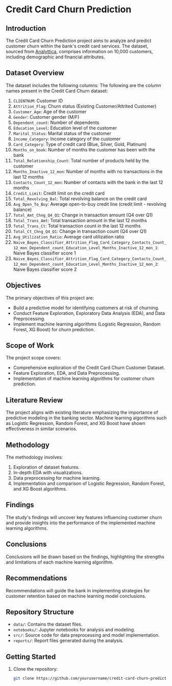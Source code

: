 # Credit Card Churn Prediction

## Introduction

The Credit Card Churn Prediction project aims to analyze and predict customer churn within the bank's credit card services. The dataset, sourced from [Analyttica](https://leaps.analyttica.com/home), comprises information on 10,000 customers, including demographic and financial attributes.

## Dataset Overview

The dataset includes the following columns:
The following are the column names present in the Credit Card Churn dataset:

1. `CLIENTNUM`: Customer ID
2. `Attrition_Flag`: Churn status (Existing Customer/Attrited Customer)
3. `Customer_Age`: Age of the customer
4. `Gender`: Customer gender (M/F)
5. `Dependent_count`: Number of dependents
6. `Education_Level`: Education level of the customer
7. `Marital_Status`: Marital status of the customer
8. `Income_Category`: Income category of the customer
9. `Card_Category`: Type of credit card (Blue, Silver, Gold, Platinum)
10. `Months_on_book`: Number of months the customer has been with the bank
11. `Total_Relationship_Count`: Total number of products held by the customer
12. `Months_Inactive_12_mon`: Number of months with no transactions in the last 12 months
13. `Contacts_Count_12_mon`: Number of contacts with the bank in the last 12 months
14. `Credit_Limit`: Credit limit on the credit card
15. `Total_Revolving_Bal`: Total revolving balance on the credit card
16. `Avg_Open_To_Buy`: Average open-to-buy credit line (credit limit - revolving balance)
17. `Total_Amt_Chng_Q4_Q1`: Change in transaction amount (Q4 over Q1)
18. `Total_Trans_Amt`: Total transaction amount in the last 12 months
19. `Total_Trans_Ct`: Total transaction count in the last 12 months
20. `Total_Ct_Chng_Q4_Q1`: Change in transaction count (Q4 over Q1)
21. `Avg_Utilization_Ratio`: Average card utilization ratio
22. `Naive_Bayes_Classifier_Attrition_Flag_Card_Category_Contacts_Count_12_mon_Dependent_count_Education_Level_Months_Inactive_12_mon_1`: Naive Bayes classifier score 1
23. `Naive_Bayes_Classifier_Attrition_Flag_Card_Category_Contacts_Count_12_mon_Dependent_count_Education_Level_Months_Inactive_12_mon_2`: Naive Bayes classifier score 2



## Objectives

The primary objectives of this project are:

- Build a predictive model for identifying customers at risk of churning.
- Conduct Feature Exploration, Exploratory Data Analysis (EDA), and Data Preprocessing.
- Implement machine learning algorithms (Logistic Regression, Random Forest, XG Boost) for churn prediction.

## Scope of Work

The project scope covers:

- Comprehensive exploration of the Credit Card Churn Customer Dataset.
- Feature Exploration, EDA, and Data Preprocessing.
- Implementation of machine learning algorithms for customer churn prediction.

## Literature Review

The project aligns with existing literature emphasizing the importance of predictive modeling in the banking sector. Machine learning algorithms such as Logistic Regression, Random Forest, and XG Boost have shown effectiveness in similar scenarios.

## Methodology

The methodology involves:

1. Exploration of dataset features.
2. In-depth EDA with visualizations.
3. Data preprocessing for machine learning.
4. Implementation and comparison of Logistic Regression, Random Forest, and XG Boost algorithms.

## Findings

The study's findings will uncover key features influencing customer churn and provide insights into the performance of the implemented machine learning algorithms.

## Conclusions

Conclusions will be drawn based on the findings, highlighting the strengths and limitations of each machine learning algorithm.

## Recommendations

Recommendations will guide the bank in implementing strategies for customer retention based on machine learning model conclusions.

## Repository Structure

- `data/`: Contains the dataset files.
- `notebooks/`: Jupyter notebooks for analysis and modeling.
- `src/`: Source code for data preprocessing and model implementation.
- `reports/`: Report files generated during the analysis.

## Getting Started

1. Clone the repository:

   ```bash
   git clone https://github.com/yourusername/credit-card-churn-prediction.git
